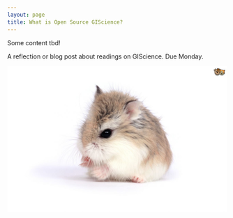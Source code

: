 ```yaml
---
layout: page
title: What is Open Source GIScience?
---
```


Some content tbd!

A reflection or blog post about readings on GIScience. Due Monday.

![Dwarf Hamster](Pic-Example.jpg)
